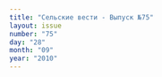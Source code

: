 ```yaml
---
title: "Сельские вести - Выпуск №75"
layout: issue
number: "75"
day: "28"
month: "09"
year: "2010"
---
```

